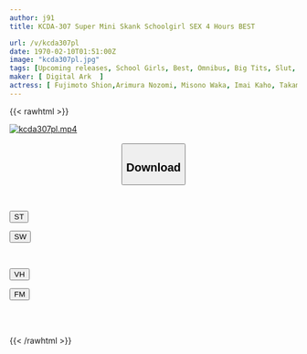 ```yaml
---
author: j91
title: KCDA-307 Super Mini Skank Schoolgirl SEX 4 Hours BEST

url: /v/kcda307pl
date: 1970-02-10T01:51:00Z
image: "kcda307pl.jpg"
tags: [Upcoming releases, School Girls, Best, Omnibus, Big Tits, Slut, 4HR+, Butt	]
maker: [ Digital Ark  ]
actress: [ Fujimoto Shion,Arimura Nozomi, Misono Waka, Imai Kaho, Takami Haruka ,Inaba Ruka, Koume Ena, Yayoi Mizuki, Himesaki Hana, Oohara Amu]
---
```



{{< rawhtml >}}

<div class="video" data-videoid="pending_link_2.html">
    <a href="javascript:;">
        <img src="/v/kcda307pl/kcda307pl.jpg" width="WIDTH" height="HEIGHT" alt="kcda307pl.mp4" loading="lazy">
    </a>
</div>

<script type="text/javascript" src="https://j91.asia/asset/on-demand-pend.js"></script>

<br>
  <link rel="stylesheet" href="https://j91.asia/asset/bs5.css">
  
  <center>
  <button class="btn btn-primary" type="button" data-bs-toggle="collapse" data-bs-target=".multi-collapse" aria-expanded="false" aria-controls="multiCollapseExample1 multiCollapseExample2"><h2>Download</h2></button></center>
</p>
<div class="row">
  <div class="col">
    <div class="collapse multi-collapse" id="multiCollapseExample1">
      <div class="card card-body">
	      	      <br>
<div class="buttons">  
<p><a href="https://j91.asia/pending_link_2.html" target="_blank"><button class="btn-hover color-3"><i class="fa fa-download"></i> ST</button></a></p>
<p><a href="https://j91.asia/pending_link_2.html" target="_blank"><button class="btn-hover color-2"><i class="fa fa-download"></i> SW</button></a></p></div>
    </div>
  </div>
</div>
  <div class="col">
    <div class="collapse multi-collapse" id="multiCollapseExample2">
      <div class="card card-body">
	      <br>
<div class="buttons">
<p><a href="https://j91.asia/pending_link_2.html" target="_blank"><button class="btn-hover color-9"><i class="fa fa-download"></i> VH</button></a></p>
<p><a href="https://j91.asia/pending_link_2.html"><button class="btn-hover color-8"><i class="fa fa-download"></i> FM</button></a></p></div>
<br><br>
      </div>
    </div>
  </div>
</div>

{{< /rawhtml >}}